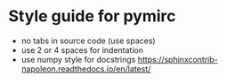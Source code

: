 Style guide for pymirc
======================

* no tabs in source code (use spaces)
* use 2 or 4 spaces for indentation
* use numpy style for docstrings  https://sphinxcontrib-napoleon.readthedocs.io/en/latest/

